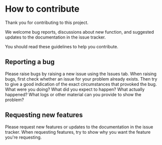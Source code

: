 # How to contribute

Thank you for contributing to this project.

We welcome bug reports, discussions about new function, and suggested updates to the documentation in the issue tracker.

You should read these guidelines to help you contribute.

## Reporting a bug

Please raise bugs by raising a new issue using the Issues tab. When raising bugs, first check whether an issue for your problem already exists. Then try to give a good indication of the exact circumstances that provoked the bug. What were you doing? What did you expect to happen? What actually happened? What logs or other material can you provide to show the problem?

## Requesting new features

Please request new features or updates to the documentation in the issue tracker. When requesting features, try to show why you want the feature you're requesting.